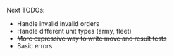Next TODOs:

- Handle invalid invalid orders
- Handle different unit types (army, fleet)
- ~~More expressive way to write move and result tests~~
- Basic errors

